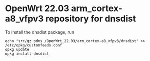OpenWrt 22.03 arm_cortex-a8_vfpv3 repository for dnsdist
========

To install the dnsdist package, run

```
echo "src/gz pdns /OpenWrt_22.03/arm_cortex-a8_vfpv3/dnsdist" >> /etc/opkg/customfeeds.conf
opkg update
opkg install dnsdist
```
